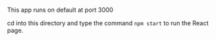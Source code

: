 This app runs on default at port 3000

cd into this directory and type the command `npm start` to run the React page.